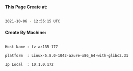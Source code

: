 
   
#### This Page Create at:

```bash

2021-10-06 - 12:55:15 UTC

```

#### Create By Machine:

```bash

Host Name : fv-az135-177

platform  : Linux-5.8.0-1042-azure-x86_64-with-glibc2.31

Ip Local  : 10.1.0.172

```

